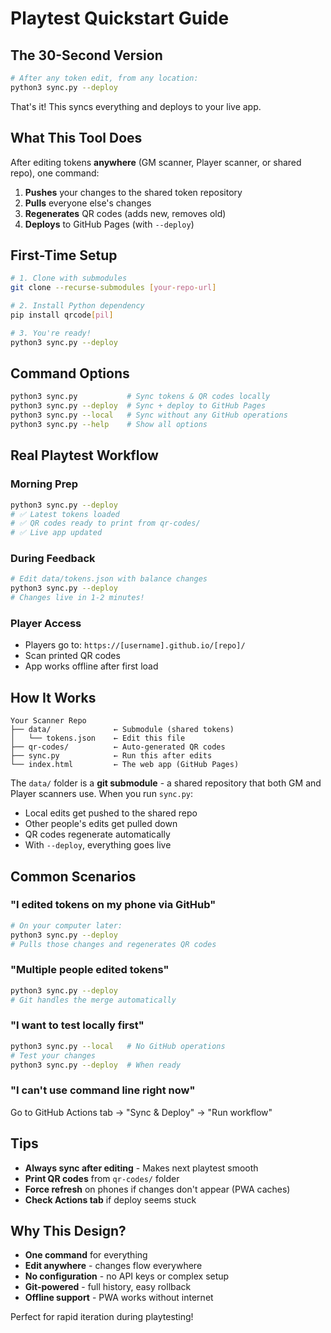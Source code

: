 # Playtest Quickstart Guide

## The 30-Second Version

```bash
# After any token edit, from any location:
python3 sync.py --deploy
```

That's it! This syncs everything and deploys to your live app.

## What This Tool Does

After editing tokens **anywhere** (GM scanner, Player scanner, or shared repo), one command:
1. **Pushes** your changes to the shared token repository
2. **Pulls** everyone else's changes
3. **Regenerates** QR codes (adds new, removes old)
4. **Deploys** to GitHub Pages (with `--deploy`)

## First-Time Setup

```bash
# 1. Clone with submodules
git clone --recurse-submodules [your-repo-url]

# 2. Install Python dependency
pip install qrcode[pil]

# 3. You're ready!
python3 sync.py --deploy
```

## Command Options

```bash
python3 sync.py           # Sync tokens & QR codes locally
python3 sync.py --deploy  # Sync + deploy to GitHub Pages
python3 sync.py --local   # Sync without any GitHub operations
python3 sync.py --help    # Show all options
```

## Real Playtest Workflow

### Morning Prep
```bash
python3 sync.py --deploy
# ✅ Latest tokens loaded
# ✅ QR codes ready to print from qr-codes/
# ✅ Live app updated
```

### During Feedback
```bash
# Edit data/tokens.json with balance changes
python3 sync.py --deploy  
# Changes live in 1-2 minutes!
```

### Player Access
- Players go to: `https://[username].github.io/[repo]/`
- Scan printed QR codes
- App works offline after first load

## How It Works

```
Your Scanner Repo
├── data/              ← Submodule (shared tokens)
│   └── tokens.json    ← Edit this file
├── qr-codes/          ← Auto-generated QR codes
├── sync.py            ← Run this after edits
└── index.html         ← The web app (GitHub Pages)
```

The `data/` folder is a **git submodule** - a shared repository that both GM and Player scanners use. When you run `sync.py`:
- Local edits get pushed to the shared repo
- Other people's edits get pulled down
- QR codes regenerate automatically
- With `--deploy`, everything goes live

## Common Scenarios

### "I edited tokens on my phone via GitHub"
```bash
# On your computer later:
python3 sync.py --deploy
# Pulls those changes and regenerates QR codes
```

### "Multiple people edited tokens"
```bash
python3 sync.py --deploy
# Git handles the merge automatically
```

### "I want to test locally first"
```bash
python3 sync.py --local   # No GitHub operations
# Test your changes
python3 sync.py --deploy  # When ready
```

### "I can't use command line right now"
Go to GitHub Actions tab → "Sync & Deploy" → "Run workflow"

## Tips

- **Always sync after editing** - Makes next playtest smooth
- **Print QR codes** from `qr-codes/` folder
- **Force refresh** on phones if changes don't appear (PWA caches)
- **Check Actions tab** if deploy seems stuck

## Why This Design?

- **One command** for everything
- **Edit anywhere** - changes flow everywhere
- **No configuration** - no API keys or complex setup
- **Git-powered** - full history, easy rollback
- **Offline support** - PWA works without internet

Perfect for rapid iteration during playtesting!